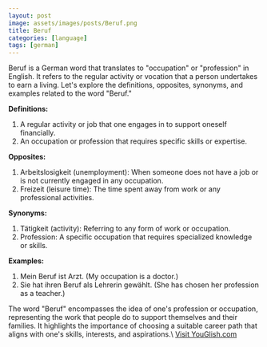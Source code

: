 ```yaml
---
layout: post
image: assets/images/posts/Beruf.png
title: Beruf
categories: [language]
tags: [german]
---
```


Beruf is a German word that translates to "occupation" or "profession" in English. It refers to the regular activity or vocation that a person undertakes to earn a living. Let's explore the definitions, opposites, synonyms, and examples related to the word "Beruf."

**Definitions:**

1. A regular activity or job that one engages in to support oneself financially.
2. An occupation or profession that requires specific skills or expertise.

**Opposites:**

1. Arbeitslosigkeit (unemployment): When someone does not have a job or is not currently engaged in any occupation.
2. Freizeit (leisure time): The time spent away from work or any professional activities.

**Synonyms:**

1. Tätigkeit (activity): Referring to any form of work or occupation.
2. Profession: A specific occupation that requires specialized knowledge or skills.

**Examples:**

1. Mein Beruf ist Arzt. (My occupation is a doctor.)
2. Sie hat ihren Beruf als Lehrerin gewählt. (She has chosen her profession as a teacher.)

The word "Beruf" encompasses the idea of one's profession or occupation, representing the work that people do to support themselves and their families. It highlights the importance of choosing a suitable career path that aligns with one's skills, interests, and aspirations.\ <a id="yg-widget-0" class="youglish-widget" data-query="Beruf" data-lang="german" data-components="8412" data-auto-start="0" data-bkg-color="theme_light" data-title="How%20to%20pronounce%20Beruf%20in%20German"  rel="nofollow" href="https://youglish.com">Visit YouGlish.com</a><script async src="https://youglish.com/public/emb/widget.js" charset="utf-8"></script>